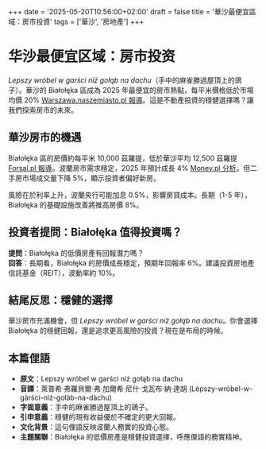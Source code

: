 +++
date = '2025-05-20T10:56:00+02:00'
draft = false
title = '華沙最便宜區域：房市投資'
tags = ['華沙', '房地產']
+++

# 华沙最便宜区域：房市投资

*Lepszy wróbel w garści niż gołąb na dachu*（手中的麻雀勝過屋頂上的鴿子）。華沙的 Białołęka 區成為 2025 年最便宜的房市熱點，每平米價格低於市場均價 20% [Warszawa.naszemiasto.pl 報導](https://warszawa.naszemiasto.pl/to-najtansza-dzielnica-w-warszawie-ceny-za-m2-mieszkania-grubo-ponizej-sredniej-nowe-dane-dla-stolicy/ar/c9p2-27598337)。這是不動產投資的穩健選擇嗎？讓我們探索房市的未來。

## 華沙房市的機遇

Białołęka 區的房價約每平米 10,000 茲羅提，低於華沙平均 12,500 茲羅提 [Forsal.pl 報導](https://forsal.pl/nieruchomosci/aktualnosci/artykuly/9801246,rynek-wtorny-traci-grunt-pod-nogami-najnowsze-dane-zaskakuja.html)。波蘭房市需求穩定，2025 年預計成長 4% [Money.pl 分析](https://www.money.pl/gospodarka/na-rynek-mieszkan-wrocila-normalnosc-a-moze-nigdy-nie-zniknela-analiza-7157391482157792a.html)。但二手房市場成交量下降 5%，顯示投資者偏好新房。

風險在於利率上升，波蘭央行可能加息 0.5%，影響房貸成本。長期（1-5 年），Białołęka 的基礎設施改善將推高房價 8%。

## 投資者提問：Białołęka 值得投資嗎？

**提問**：Białołęka 的低價房產有回報潛力嗎？  
**回答**：長期看，Białołęka 的房價成長穩定，預期年回報率 6%。建議投資房地產信託基金（REIT），波動率約 10%。

## 結尾反思：穩健的選擇

華沙房市充滿機會，但 *Lepszy wróbel w garści niż gołąb na dachu*。你會選擇 Białołęka 的穩健回報，還是追求更高風險的投資？現在是布局的時候。

## 本篇俚語

- **原文**：Lepszy wróbel w garści niż gołąb na dachu  
- **音譯**：萊普希·弗羅貝爾·弗·加爾希·尼什·戈瓦布·納·達胡 (Lèpszy-wròbel-w-gàrści-niż-gołàb-na-dàchu)  
- **字面意義**：手中的麻雀勝過屋頂上的鴿子。  
- **引申意義**：穩健的現有收益優於不確定的更大回報。  
- **文化背景**：這句俚語反映波蘭人務實的投資心態。  
- **主題關聯**：Białołęka 的低價房產是穩健投資選擇，呼應俚語的務實精神。